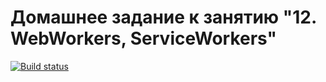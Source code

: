 # Домашнее задание к занятию "12. WebWorkers, ServiceWorkers"

[![Build status](https://ci.appveyor.com/api/projects/status/serrnqonhbakxgws?svg=true)](https://ci.appveyor.com/project/Nick-Major/web-workers-frontend)
